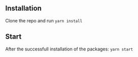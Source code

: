 ## Installation

Clone the repo and run `yarn install`

## Start

After the successfull installation of the packages: `yarn start`